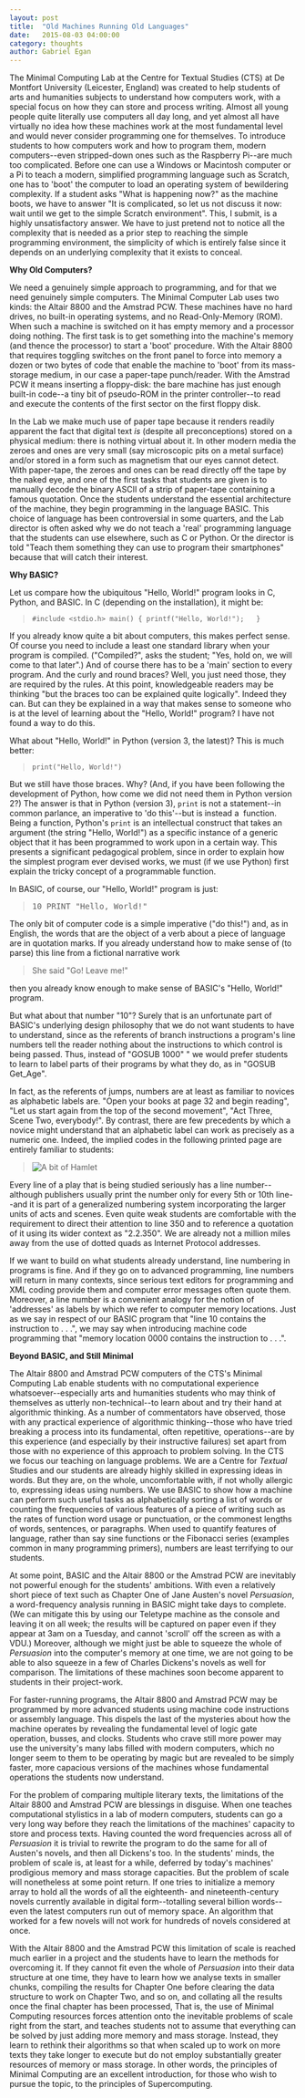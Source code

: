 ```yaml
---
layout: post
title:  "Old Machines Running Old Languages"
date:   2015-08-03 04:00:00
category: thoughts
author: Gabriel Egan
---
```


The Minimal Computing Lab at the Centre for Textual Studies (CTS) at De Montfort University (Leicester, England) was created to help students of arts and humanities subjects to understand how computers work, with a special focus on how they can store and process writing. Almost all young people quite literally use computers all day long, and yet almost all have virtually no idea how these machines work at the most fundamental level and would never consider programming one for themselves. To introduce students to how computers work and how to program them, modern computers--even stripped-down ones such as the Raspberry Pi--are much too complicated. Before one can use a Windows or Macintosh computer or a Pi to teach a modern, simplified programming language such as Scratch, one has to 'boot' the computer to load an operating system of bewildering complexity. If a student asks "What is happening now?" as the machine boots, we have to answer "It is complicated, so let us not discuss it now: wait until we get to the simple Scratch environment". This, I submit, is a highly unsatisfactory answer. We have to just pretend not to notice all the complexity that is needed as a prior step to reaching the simple programming environment, the simplicity of which is entirely false since it depends on an underlying complexity that it exists to conceal.

**Why Old Computers?**

We need a genuinely simple approach to programming, and for that we need genuinely simple computers. The Minimal Computer Lab uses two kinds: the Altair 8800 and the Amstrad PCW. These machines have no hard drives, no built-in operating systems, and no Read-Only-Memory (ROM). When such a machine is switched on it has empty memory and a processor doing nothing. The first task is to get something into the machine's memory (and thence the processor) to start a 'boot' procedure. With the Altair 8800 that requires toggling switches on the front panel to force into memory a dozen or two bytes of code that enable the machine to 'boot' from its mass-storage medium, in our case a paper-tape punch/reader. With the Amstrad PCW it means inserting a floppy-disk: the bare machine has just enough built-in code--a tiny bit of pseudo-ROM in the printer controller--to read and execute the contents of the first sector on the first floppy disk.

In the Lab we make much use of paper tape because it renders readily apparent the fact that digital text _is_ (despite all preconceptions) stored on a physical medium: there is nothing virtual about it. In other modern media the zeroes and ones are very small (say microscopic pits on a metal surface) and/or stored in a form such as magnetism that our eyes cannot detect. With paper-tape, the zeroes and ones can be read directly off the tape by the naked eye, and one of the first tasks that students are given is to manually decode the binary ASCII of a strip of paper-tape containing a famous quotation. Once the students understand the essential architecture of the machine, they begin programming in the language BASIC. This choice of language has been controversial in some quarters, and the Lab director is often asked why we do not teach a 'real' programming language that the students can use elsewhere, such as C or Python. Or the director is told "Teach them something they can use to program their smartphones" because that will catch their interest.

**Why BASIC?**

Let us compare how the ubiquitous "Hello, World!" program looks in C, Python, and BASIC. In C (depending on the installation), it might be:

> `#include <stdio.h>
>  main()
>  {
>  printf("Hello, World!");  
>  }`

If you already know quite a bit about computers, this makes perfect sense. Of course you need to include a least one standard library when your program is compiled. ("Compiled?", asks the student; "Yes, hold on, we will come to that later".) And of course there has to be a 'main' section to every program. And the curly and round braces? Well, you just need those, they are required by the rules. At this point, knowledgeable readers may be thinking "but the braces too can be explained quite logically". Indeed they can. But can they be explained in a way that makes sense to someone who is at the level of learning about the "Hello, World!" program? I have not found a way to do this.

What about "Hello, World!" in Python (version 3, the latest)? This is much better:

> `print("Hello, World!")`

But we still have those braces. Why? (And, if you have been following the development of Python, how come we did not need them in Python version 2?) The answer is that in Python (version 3), `print` is not a statement--in common parlance, an imperative to 'do this'--but is instead a  function. Being a function, Python's `print` is an intellectual construct that takes an argument (the string "Hello, World!") as a specific instance of a generic object that it has been programmed to work upon in a certain way. This presents a significant pedagogical problem, since in order to explain how the simplest program ever devised works, we must (if we use Python) first explain the tricky concept of a programmable function.

In BASIC, of course, our "Hello, World!" program is just:

> <pre>10 PRINT "Hello, World!"</pre>

The only bit of computer code is a simple imperative ("do this!") and, as in English, the words that are the object of a verb about a piece of language are in quotation marks. If you already understand how to make sense of (to parse) this line from a fictional narrative work

> She said "Go! Leave me!"

then you already know enough to make sense of BASIC's "Hello, World!" program.

But what about that number "10"? Surely that is an unfortunate part of BASIC's underlying design philosophy that we do not want students to have to understand, since as the referents of branch instructions a program's line numbers tell the reader nothing about the instructions to which control is being passed. Thus, instead of "GOSUB 1000" " we would prefer students to learn to label parts of their programs by what they do, as in "GOSUB Get_Age".

In fact, as the referents of jumps, numbers are at least as familiar to novices as alphabetic labels are. "Open your books at page 32 and begin reading", "Let us start again from the top of the second movement", "Act Three, Scene Two, everybody!". By contrast, there are few precedents by which a novice might understand that an alphabetic label can work as precisely as a numeric one. Indeed, the implied codes in the following printed page are entirely familiar to students:

> ![A bit of Hamlet]({{site.baseurl}}/images/bit-of-Hamlet.png)

Every line of a play that is being studied seriously has a line number--although publishers usually print the number only for every 5th or 10th line--and it is part of a generalized numbering system incorporating the larger units of acts and scenes. Even quite weak students are comfortable with the requirement to direct their attention to line 350 and to reference a quotation of it using its wider context as "2.2.350". We are already not a million miles away from the use of dotted quads as Internet Protocol addresses.

If we want to build on what students already understand, line numbering in programs is fine. And if they go on to advanced programming, line numbers will return in many contexts, since serious text editors for programming and XML coding provide them and computer error messages often quote them. Moreover, a line number is a convenient analogy for the notion of 'addresses' as labels by which we refer to computer memory locations. Just as we say in respect of our BASIC program that "line 10 contains the instruction to . . .", we may say when introducing machine code programming that "memory location 0000 contains the instruction to . . .".

**Beyond BASIC, and Still Minimal**

The Altair 8800 and Amstrad PCW computers of the CTS's Minimal Computing Lab enable students with no computational experience whatsoever--especially arts and humanities students who may think of themselves as utterly non-technical--to learn about and try their hand at algorithmic thinking. As a number of commentators have observed, those with any practical experience of algorithmic thinking--those who have tried breaking a process into its fundamental, often repetitive, operations--are by this experience (and especially by their instructive failures) set apart from those with no experience of this approach to problem solving. In the CTS we focus our teaching on language problems. We are a Centre for _Textual_ Studies and our students are already highly skilled in expressing ideas in words. But they are, on the whole, uncomfortable with, if not wholly allergic to, expressing ideas using numbers. We use BASIC to show how a machine can perform such useful tasks as alphabetically sorting a list of words or counting the frequencies of various features of a piece of writing such as the rates of function word usage or punctuation, or the commonest lengths of words, sentences, or paragraphs. When used to quantify features of language, rather than say sine functions or the Fibonacci series (examples common in many programming primers), numbers are least terrifying to our students.

At some point, BASIC and the Altair 8800 or the Amstrad PCW are inevitably not powerful enough for the students' ambitions. With even a relatively short piece of text such as Chapter One of Jane Austen's novel _Persuasion_, a word-frequency analysis running in BASIC might take days to complete. (We can mitigate this by using our Teletype machine as the console and leaving it on all week; the results will be captured on paper even if they appear at 3am on a Tuesday, and cannot 'scroll' off the screen as with a VDU.) Moreover, although we might just be able to squeeze the whole of _Persuasion_ into the computer's memory at one time, we are not going to be able to also squeeze in a few of Charles Dickens's novels as well for comparison. The limitations of these machines soon become apparent to students in their project-work.

For faster-running programs, the Altair 8800 and Amstrad PCW may be programmed by more advanced students using machine code instructions or assembly language. This dispels the last of the mysteries about how the machine operates by revealing the fundamental level of logic gate operation, busses, and clocks. Students who crave still more power may use the university's many labs filled with modern computers, which no longer seem to them to be operating by magic but are revealed to be simply faster, more capacious versions of the machines whose fundamental operations the students now understand.

For the problem of comparing multiple literary texts, the limitations of the Altair 8800 and Amstrad PCW are blessings in disguise. When one teaches computational stylistics in a lab of modern computers, students can go a very long way before they reach the limitations of the machines' capacity to store and process texts. Having counted the word frequencies across all of _Persuasion_ it is trivial to rewrite the program to do the same for all of Austen's novels, and then all Dickens's too. In the students' minds, the problem of scale is, at least for a while, deferred by today's machines' prodigious memory and mass storage capacities. But the problem of scale will nonetheless at some point return. If one tries to initialize a memory array to hold all the words of all the eighteenth- and nineteenth-century novels currently available in digital form--totalling several billion words--even the latest computers run out of memory space. An algorithm that worked for a few novels will not work for hundreds of novels considered at once.

With the Altair 8800 and the Amstrad PCW this limitation of scale is reached much earlier in a project and the students have to learn the methods for overcoming it. If they cannot fit even the whole of _Persuasion_ into their data structure at one time, they have to learn how we analyse texts in smaller chunks, compiling the results for Chapter One before clearing the data structure to work on Chapter Two, and so on, and collating all the results once the final chapter has been processed, That is, the use of Minimal Computing resources forces attention onto the inevitable problems of scale right from the start, and teaches students not to assume that everything can be solved by just adding more memory and mass storage. Instead, they learn to rethink their algorithms so that when scaled up to work on more texts they take longer to execute but do not employ substantially greater resources of memory or mass storage. In other words, the principles of Minimal Computing are an excellent introduction, for those who wish to pursue the topic, to the principles of Supercomputing.